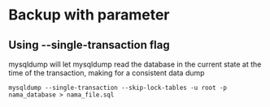 # Backup with parameter

## Using --single-transaction flag
mysqldump will let mysqldump read the database in the current state at the time of the transaction, making for a consistent data dump
```
mysqldump --single-transaction --skip-lock-tables -u root -p nama_database > nama_file.sql
```